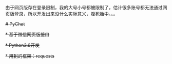 由于网页版存在登录限制，我的大号小号都被限制了，估计很多账号都无法通过网页版登录，所以开发出来没什么实际意义，腹死胎中。。。

~~# PyChat~~

~~* 基于微信网页版接口~~

~~* Python3.6开发~~

~~* 用到的框架：requests~~
